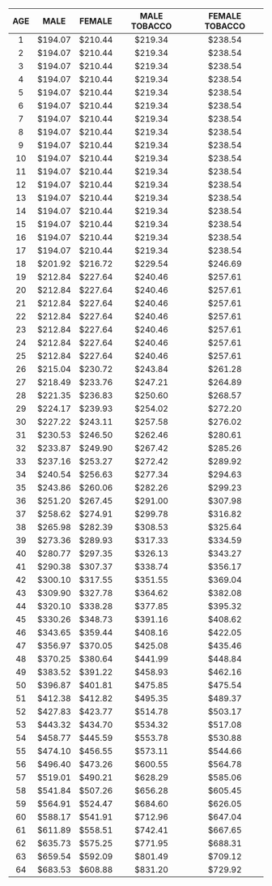 | AGE   |  MALE   | FEMALE  |  MALE TOBACCO |   FEMALE TOBACCO  |
| :---: |  :---:  | :---:   |     :---:     |      :---:        |      
|   1   | $194.07 | $210.44 |    $219.34    |      $238.54      |
|   2   | $194.07 | $210.44 |    $219.34    |      $238.54      |
|   3   | $194.07 | $210.44 |    $219.34    |      $238.54      |
|   4   | $194.07 | $210.44 |    $219.34    |      $238.54      |
|   5   | $194.07 | $210.44 |    $219.34    |      $238.54      |
|   6   | $194.07 | $210.44 |    $219.34    |      $238.54      |
|   7   | $194.07 | $210.44 |    $219.34    |      $238.54      |
|   8   | $194.07 | $210.44 |    $219.34    |      $238.54      |
|   9   | $194.07 | $210.44 |    $219.34    |      $238.54      |
|   10  | $194.07 | $210.44 |    $219.34    |      $238.54      |
|   11  | $194.07 | $210.44 |    $219.34    |      $238.54      |
|   12  | $194.07 | $210.44 |    $219.34    |      $238.54      |
|   13  | $194.07 | $210.44 |    $219.34    |      $238.54      |
|   14  | $194.07 | $210.44 |    $219.34    |      $238.54      |
|   15  | $194.07 | $210.44 |    $219.34    |      $238.54      |
|   16  | $194.07 | $210.44 |    $219.34    |      $238.54      |
|   17  | $194.07 | $210.44 |    $219.34    |      $238.54      |
|   18  | $201.92 | $216.72 |    $229.54    |      $246.69      |
|   19  | $212.84 | $227.64 |    $240.46    |      $257.61      |
|   20  | $212.84 | $227.64 |    $240.46    |      $257.61      |
|   21  | $212.84 | $227.64 |    $240.46    |      $257.61      |
|   22  | $212.84 | $227.64 |    $240.46    |      $257.61      |
|   23  | $212.84 | $227.64 |    $240.46    |      $257.61      |
|   24  | $212.84 | $227.64 |    $240.46    |      $257.61      |
|   25  | $212.84 | $227.64 |    $240.46    |      $257.61      |
|   26  | $215.04 | $230.72 |    $243.84    |      $261.28      |
|   27  | $218.49 | $233.76 |    $247.21    |      $264.89      |
|   28  | $221.35 | $236.83 |    $250.60    |      $268.57      |
|   29  | $224.17 | $239.93 |    $254.02    |      $272.20      |
|   30  | $227.22 | $243.11 |    $257.58    |      $276.02      |
|   31  | $230.53 | $246.50 |    $262.46    |      $280.61      |
|   32  | $233.87 | $249.90 |    $267.42    |      $285.26      |
|   33  | $237.16 | $253.27 |    $272.42    |      $289.92      |
|   34  | $240.54 | $256.63 |    $277.34    |      $294.63      |
|   35  | $243.86 | $260.06 |    $282.26    |      $299.23      |
|   36  | $251.20 | $267.45 |    $291.00    |      $307.98      |
|   37  | $258.62 | $274.91 |    $299.78    |      $316.82      |
|   38  | $265.98 | $282.39 |    $308.53    |      $325.64      |
|   39  | $273.36 | $289.93 |    $317.33    |      $334.59      |
|   40  | $280.77 | $297.35 |    $326.13    |      $343.27      |
|   41  | $290.38 | $307.37 |    $338.74    |      $356.17      |
|   42  | $300.10 | $317.55 |    $351.55    |      $369.04      |
|   43  | $309.90 | $327.78 |    $364.62    |      $382.08      |
|   44  | $320.10 | $338.28 |    $377.85    |      $395.32      |
|   45  | $330.26 | $348.73 |    $391.16    |      $408.62      |
|   46  | $343.65 | $359.44 |    $408.16    |      $422.05      |
|   47  | $356.97 | $370.05 |    $425.08    |      $435.46      |
|   48  | $370.25 | $380.64 |    $441.99    |      $448.84      |
|   49  | $383.52 | $391.22 |    $458.93    |      $462.16      |
|   50  | $396.87 | $401.81 |    $475.85    |      $475.54      |
|   51  | $412.38 | $412.82 |    $495.35    |      $489.37      |
|   52  | $427.83 | $423.77 |    $514.78    |      $503.17      |
|   53  | $443.32 | $434.70 |    $534.32    |      $517.08      |
|   54  | $458.77 | $445.59 |    $553.78    |      $530.88      |
|   55  | $474.10 | $456.55 |    $573.11    |      $544.66      |
|   56  | $496.40 | $473.26 |    $600.55    |      $564.78      |
|   57  | $519.01 | $490.21 |    $628.29    |      $585.06      |
|   58  | $541.84 | $507.26 |    $656.28    |      $605.45      |
|   59  | $564.91 | $524.47 |    $684.60    |      $626.05      |
|   60  | $588.17 | $541.91 |    $712.96    |      $647.04      |
|   61  | $611.89 | $558.51 |    $742.41    |      $667.65      |
|   62  | $635.73 | $575.25 |    $771.95    |      $688.31      |
|   63  | $659.54 | $592.09 |    $801.49    |      $709.12      |
|   64  | $683.53 | $608.88 |    $831.20    |      $729.92      |

